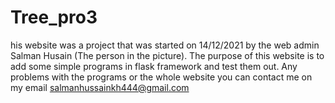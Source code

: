 # Tree_pro3
his website was a project that was started on 14/12/2021 by the web admin Salman Husain (The person in the picture). The purpose of this website is to add some simple programs in flask framework and test them out. Any problems with the programs or the whole website you can contact me on my email salmanhussainkh444@gmail.com
